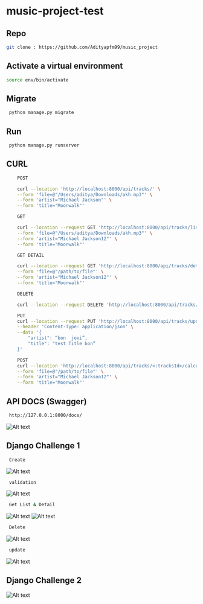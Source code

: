 # music-project-test


## Repo

```bash
git clone : https://github.com/Adityapfm99/music_project
```

## Activate a virtual environment
```bash
source env/bin/activate
```

## Migrate 
```bash
 python manage.py migrate
```

## Run 
```bash
 python manage.py runserver
```

## CURL 
```bash
    POST

    curl --location 'http://localhost:8000/api/tracks/' \
    --form 'file=@"/Users/aditya/Downloads/akh.mp3"' \
    --form 'artist="Michael Jackson"' \
    --form 'title="Moonwalk"'

    GET

    curl --location --request GET 'http://localhost:8000/api/tracks/list' \
    --form 'file=@"/Users/aditya/Downloads/akh.mp3"' \
    --form 'artist="Michael Jackson12"' \
    --form 'title="Moonwalk"'

    GET DETAIL

    curl --location --request GET 'http://localhost:8000/api/tracks/detail/<:tracksId>' \
    --form 'file=@"/path/to/file"' \
    --form 'artist="Michael Jackson12"' \
    --form 'title="Moonwalk"'

    DELETE

    curl --location --request DELETE 'http://localhost:8000/api/tracks/delete/<:tracksId>'

    PUT
    curl --location --request PUT 'http://localhost:8000/api/tracks/update/<:tracksId>' \
    --header 'Content-Type: application/json' \
    --data '{
        "artist": “bon  jovi”,
        "title": "test Title bon”
    }'

    POST
    curl --location 'http://localhost:8000/api/tracks/<:tracksId>/calculate-start-time' \
    --form 'file=@"/path/to/file"' \
    --form 'artist="Michael Jackson12"' \
    --form 'title="Moonwalk"'
```


## API DOCS (Swagger)
```bash
 http://127.0.0.1:8000/docs/
```

![Alt text](img/swagger.png)

## Django Challenge 1
```bash
 Create
```
![Alt text](img/create.png)

```bash
 validation
```
![Alt text](img/validationCreate.png)


```bash
 Get List & Detail
```
![Alt text](img/getList.png)
![Alt text](img/getListDetail.png)

```bash
 Delete
```
![Alt text](img/deleted.png)

```bash
 update
```
![Alt text](img/update.png)

## Django Challenge 2
![Alt text](img/challenge2.png)
